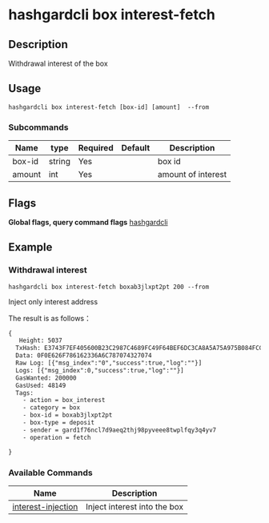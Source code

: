 # hashgardcli box interest-fetch

## Description

Withdrawal interest of the box



## Usage

```shell
hashgardcli box interest-fetch [box-id] [amount]  --from
```



### Subcommands

| Name | type  | Required  | Default| Description    |
| ------ | ------ | -------- | ------ | ------------ |
| box-id | string | Yes     |        | box id   |
| amount | int    | Yes     |        | amount of interest |



## Flags
**Global flags, query command flags** [hashgardcli](../README.md)

## Example

### Withdrawal interest

```
hashgardcli box interest-fetch boxab3jlxpt2pt 200 --from
```

Inject only interest address



The result is as follows：

```txt
{
   Height: 5037
  TxHash: E3743F7EF405600B23C2987C4689FC49F64BEF6DC3CA8A5A75A975B084FCCEE5
  Data: 0F0E626F786162336A6C787074327074
  Raw Log: [{"msg_index":"0","success":true,"log":""}]
  Logs: [{"msg_index":0,"success":true,"log":""}]
  GasWanted: 200000
  GasUsed: 48149
  Tags:
    - action = box_interest
    - category = box
    - box-id = boxab3jlxpt2pt
    - box-type = deposit
    - sender = gard1f76ncl7d9aeq2thj98pyveee8twplfqy3q4yv7
    - operation = fetch

}
```



### Available Commands

| Name                                     | Description          |
| ------------------------------------------- | ------------------ |
| [interest-injection](interest-injection.md) | Inject interest into the box   |
